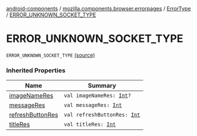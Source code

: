 [android-components](../../index.md) / [mozilla.components.browser.errorpages](../index.md) / [ErrorType](index.md) / [ERROR_UNKNOWN_SOCKET_TYPE](./-e-r-r-o-r_-u-n-k-n-o-w-n_-s-o-c-k-e-t_-t-y-p-e.md)

# ERROR_UNKNOWN_SOCKET_TYPE

`ERROR_UNKNOWN_SOCKET_TYPE` [(source)](https://github.com/mozilla-mobile/android-components/blob/master/components/browser/errorpages/src/main/java/mozilla/components/browser/errorpages/ErrorPages.kt#L150)

### Inherited Properties

| Name | Summary |
|---|---|
| [imageNameRes](image-name-res.md) | `val imageNameRes: `[`Int`](https://kotlinlang.org/api/latest/jvm/stdlib/kotlin/-int/index.html)`?` |
| [messageRes](message-res.md) | `val messageRes: `[`Int`](https://kotlinlang.org/api/latest/jvm/stdlib/kotlin/-int/index.html) |
| [refreshButtonRes](refresh-button-res.md) | `val refreshButtonRes: `[`Int`](https://kotlinlang.org/api/latest/jvm/stdlib/kotlin/-int/index.html) |
| [titleRes](title-res.md) | `val titleRes: `[`Int`](https://kotlinlang.org/api/latest/jvm/stdlib/kotlin/-int/index.html) |
